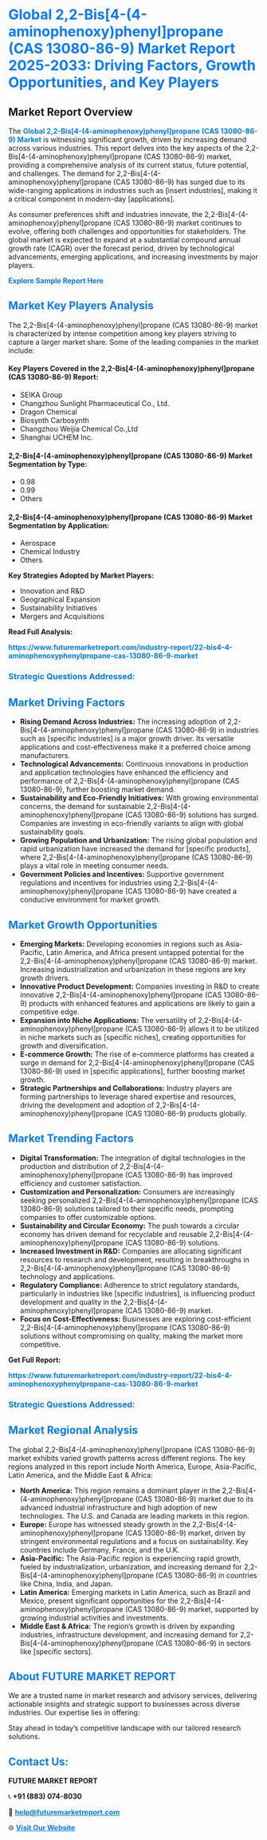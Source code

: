 <h1 style="color: #007BFF;">Global 2,2-Bis[4-(4-aminophenoxy)phenyl]propane (CAS 13080-86-9) Market Report 2025-2033: Driving Factors, Growth Opportunities, and Key Players</h1>

<section id="overview">
<h2>Market Report Overview</h2>
<p>The <a href="https://www.futuremarketreport.com/industry-report/22-bis4-4-aminophenoxyphenylpropane-cas-13080-86-9-market" style="color: #007BFF; text-decoration: none;"><strong>Global 2,2-Bis[4-(4-aminophenoxy)phenyl]propane (CAS 13080-86-9) Market</strong></a> is witnessing significant growth, driven by increasing demand across various industries. This report delves into the key aspects of the 2,2-Bis[4-(4-aminophenoxy)phenyl]propane (CAS 13080-86-9) market, providing a comprehensive analysis of its current status, future potential, and challenges. The demand for 2,2-Bis[4-(4-aminophenoxy)phenyl]propane (CAS 13080-86-9) has surged due to its wide-ranging applications in industries such as [insert industries], making it a critical component in modern-day [applications].</p>
<p>As consumer preferences shift and industries innovate, the 2,2-Bis[4-(4-aminophenoxy)phenyl]propane (CAS 13080-86-9) market continues to evolve, offering both challenges and opportunities for stakeholders. The global market is expected to expand at a substantial compound annual growth rate (CAGR) over the forecast period, driven by technological advancements, emerging applications, and increasing investments by major players.</p>
</section>

<section id="overview">
<p><a href="https://www.futuremarketreport.com/request-sample/reportId=114392" style="color: #007BFF; text-decoration: none;"><strong>Explore Sample Report Here</strong></a></p>
</section>

<section id="key-players">
<h2 style="color: #007BFF;">Market Key Players Analysis</h2>
<p>The 2,2-Bis[4-(4-aminophenoxy)phenyl]propane (CAS 13080-86-9) market is characterized by intense competition among key players striving to capture a larger market share. Some of the leading companies in the market include:</p>
<h4>Key Players Covered in the 2,2-Bis[4-(4-aminophenoxy)phenyl]propane (CAS 13080-86-9) Report:</h4>
<ul><li>SEIKA Group</li><li>Changzhou Sunlight Pharmaceutical Co., Ltd.</li><li>Dragon Chemical</li><li>Biosynth Carbosynth</li><li>Changzhou Weijia Chemical Co.,Ltd</li><li>Shanghai UCHEM Inc.</li></ul>
<h4>2,2-Bis[4-(4-aminophenoxy)phenyl]propane (CAS 13080-86-9) Market Segmentation by Type:</h4>
<ul><li>0.98</li><li>0.99</li><li>Others</li></ul>

<h4>2,2-Bis[4-(4-aminophenoxy)phenyl]propane (CAS 13080-86-9) Market Segmentation by Application:</h4>
<ul><li>Aerospace</li><li>Chemical Industry</li><li>Others</li></ul>
<p><strong>Key Strategies Adopted by Market Players:</strong></p>
<ul>
<li>Innovation and R&D</li>
<li>Geographical Expansion</li>
<li>Sustainability Initiatives</li>
<li>Mergers and Acquisitions</li>
</ul>
</section>

<section>
<p><strong>Read Full Analysis: </strong></p><a href="https://www.futuremarketreport.com/industry-report/22-bis4-4-aminophenoxyphenylpropane-cas-13080-86-9-market" style="color: #007BFF; text-decoration: none;"><strong>https://www.futuremarketreport.com/industry-report/22-bis4-4-aminophenoxyphenylpropane-cas-13080-86-9-market</strong></a>
<h3 style="color: #007BFF;">Strategic Questions Addressed:</h3>
</section>

<section id="driving-factors">
<h2 style="color: #007BFF;">Market Driving Factors</h2>
<ul>
<li><strong>Rising Demand Across Industries:</strong> The increasing adoption of 2,2-Bis[4-(4-aminophenoxy)phenyl]propane (CAS 13080-86-9) in industries such as [specific industries] is a major growth driver. Its versatile applications and cost-effectiveness make it a preferred choice among manufacturers.</li>
<li><strong>Technological Advancements:</strong> Continuous innovations in production and application technologies have enhanced the efficiency and performance of 2,2-Bis[4-(4-aminophenoxy)phenyl]propane (CAS 13080-86-9), further boosting market demand.</li>
<li><strong>Sustainability and Eco-Friendly Initiatives:</strong> With growing environmental concerns, the demand for sustainable 2,2-Bis[4-(4-aminophenoxy)phenyl]propane (CAS 13080-86-9) solutions has surged. Companies are investing in eco-friendly variants to align with global sustainability goals.</li>
<li><strong>Growing Population and Urbanization:</strong> The rising global population and rapid urbanization have increased the demand for [specific products], where 2,2-Bis[4-(4-aminophenoxy)phenyl]propane (CAS 13080-86-9) plays a vital role in meeting consumer needs.</li>
<li><strong>Government Policies and Incentives:</strong> Supportive government regulations and incentives for industries using 2,2-Bis[4-(4-aminophenoxy)phenyl]propane (CAS 13080-86-9) have created a conducive environment for market growth.</li>
</ul>
</section>

<section id="growth-opportunities">
<h2 style="color: #007BFF;">Market Growth Opportunities</h2>
<ul>
<li><strong>Emerging Markets:</strong> Developing economies in regions such as Asia-Pacific, Latin America, and Africa present untapped potential for the 2,2-Bis[4-(4-aminophenoxy)phenyl]propane (CAS 13080-86-9) market. Increasing industrialization and urbanization in these regions are key growth drivers.</li>
<li><strong>Innovative Product Development:</strong> Companies investing in R&D to create innovative 2,2-Bis[4-(4-aminophenoxy)phenyl]propane (CAS 13080-86-9) products with enhanced features and applications are likely to gain a competitive edge.</li>
<li><strong>Expansion into Niche Applications:</strong> The versatility of 2,2-Bis[4-(4-aminophenoxy)phenyl]propane (CAS 13080-86-9) allows it to be utilized in niche markets such as [specific niches], creating opportunities for growth and diversification.</li>
<li><strong>E-commerce Growth:</strong> The rise of e-commerce platforms has created a surge in demand for 2,2-Bis[4-(4-aminophenoxy)phenyl]propane (CAS 13080-86-9) used in [specific applications], further boosting market growth.</li>
<li><strong>Strategic Partnerships and Collaborations:</strong> Industry players are forming partnerships to leverage shared expertise and resources, driving the development and adoption of 2,2-Bis[4-(4-aminophenoxy)phenyl]propane (CAS 13080-86-9) products globally.</li>
</ul>
</section>

<section id="trending-factors">
<h2 style="color: #007BFF;">Market Trending Factors</h2>
<ul>
<li><strong>Digital Transformation:</strong> The integration of digital technologies in the production and distribution of 2,2-Bis[4-(4-aminophenoxy)phenyl]propane (CAS 13080-86-9) has improved efficiency and customer satisfaction.</li>
<li><strong>Customization and Personalization:</strong> Consumers are increasingly seeking personalized 2,2-Bis[4-(4-aminophenoxy)phenyl]propane (CAS 13080-86-9) solutions tailored to their specific needs, prompting companies to offer customizable options.</li>
<li><strong>Sustainability and Circular Economy:</strong> The push towards a circular economy has driven demand for recyclable and reusable 2,2-Bis[4-(4-aminophenoxy)phenyl]propane (CAS 13080-86-9) solutions.</li>
<li><strong>Increased Investment in R&D:</strong> Companies are allocating significant resources to research and development, resulting in breakthroughs in 2,2-Bis[4-(4-aminophenoxy)phenyl]propane (CAS 13080-86-9) technology and applications.</li>
<li><strong>Regulatory Compliance:</strong> Adherence to strict regulatory standards, particularly in industries like [specific industries], is influencing product development and quality in the 2,2-Bis[4-(4-aminophenoxy)phenyl]propane (CAS 13080-86-9) market.</li>
<li><strong>Focus on Cost-Effectiveness:</strong> Businesses are exploring cost-efficient 2,2-Bis[4-(4-aminophenoxy)phenyl]propane (CAS 13080-86-9) solutions without compromising on quality, making the market more competitive.</li>
</ul>
</section>

<section>
<p><strong>Get Full Report: </strong></p><a href="https://www.futuremarketreport.com/industry-report/22-bis4-4-aminophenoxyphenylpropane-cas-13080-86-9-market" style="color: #007BFF; text-decoration: none;"><strong>https://www.futuremarketreport.com/industry-report/22-bis4-4-aminophenoxyphenylpropane-cas-13080-86-9-market</strong></a>
<h3 style="color: #007BFF;">Strategic Questions Addressed:</h3>
</section>


<section id="regional-analysis">
<h2 style="color: #007BFF;">Market Regional Analysis</h2>
<p>The global 2,2-Bis[4-(4-aminophenoxy)phenyl]propane (CAS 13080-86-9) market exhibits varied growth patterns across different regions. The key regions analyzed in this report include North America, Europe, Asia-Pacific, Latin America, and the Middle East & Africa:</p>
<ul>
<li><strong>North America:</strong> This region remains a dominant player in the 2,2-Bis[4-(4-aminophenoxy)phenyl]propane (CAS 13080-86-9) market due to its advanced industrial infrastructure and high adoption of new technologies. The U.S. and Canada are leading markets in this region.</li>
<li><strong>Europe:</strong> Europe has witnessed steady growth in the 2,2-Bis[4-(4-aminophenoxy)phenyl]propane (CAS 13080-86-9) market, driven by stringent environmental regulations and a focus on sustainability. Key countries include Germany, France, and the U.K.</li>
<li><strong>Asia-Pacific:</strong> The Asia-Pacific region is experiencing rapid growth, fueled by industrialization, urbanization, and increasing demand for 2,2-Bis[4-(4-aminophenoxy)phenyl]propane (CAS 13080-86-9) in countries like China, India, and Japan.</li>
<li><strong>Latin America:</strong> Emerging markets in Latin America, such as Brazil and Mexico, present significant opportunities for the 2,2-Bis[4-(4-aminophenoxy)phenyl]propane (CAS 13080-86-9) market, supported by growing industrial activities and investments.</li>
<li><strong>Middle East & Africa:</strong> The region’s growth is driven by expanding industries, infrastructure development, and increasing demand for 2,2-Bis[4-(4-aminophenoxy)phenyl]propane (CAS 13080-86-9) in sectors like [specific sectors].</li>
</ul>
</section>

<footer>
<h2 style="color: #007BFF;">About FUTURE MARKET REPORT</h2>
<p>We are a trusted name in market research and advisory services, delivering actionable insights and strategic support to businesses across diverse industries. Our expertise lies in offering:</p>

<p>Stay ahead in today’s competitive landscape with our tailored research solutions.</p>

<h2 style="color: #007BFF;">Contact Us:</h2>
<p><strong>FUTURE MARKET REPORT</strong></p>
<p>📞 <strong>+91 (883) 074-8030</strong></p>
<p>📧 <strong><a href="mailto:help@futuremarketreport.com" style="color: #007BFF;">help@futuremarketreport.com</a></strong></p>
<p>🌐 <strong><a href="https://www.futuremarketreport.com/" style="color: #007BFF;">Visit Our Website</a></strong></p>
</footer>